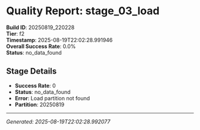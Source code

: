 # Quality Report: stage_03_load

**Build ID**: 20250819_220228  
**Tier**: f2  
**Timestamp**: 2025-08-19T22:02:28.991946  
**Overall Success Rate**: 0.0%  
**Status**: no_data_found

## Stage Details

- **Success Rate**: 0
- **Status**: no_data_found
- **Error**: Load partition not found
- **Partition**: 20250819

---
*Generated: 2025-08-19T22:02:28.992077*
